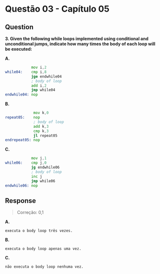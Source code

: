 # Questão 03 - Capítulo 05

## Question

**<p>3. Given the following while loops implemented using conditional and unconditional jumps, indicate how many times the body of each loop will be executed:</p>**

**A.**
```asm
            mov i,2
while04:    cmp i,8
            jge endwhile04
            ; body of loop
            add i,2
            jmp while04
endwhile04: nop 
```

**B.**
```asm
             mov k,0
repeat05:    nop
             ; body of loop
             add k,3
             cmp k,3
             jl repeat05
endrepeat05: nop 
```

**C.**
```asm
            mov j,1
while06:    cmp j,0
            jg endwhile06
            ; body of loop
            inc j
            jmp while06
endwhile06: nop 
```

## Response

> Correção: 0,1

**A.**
```
executa o body loop três vezes.
```

**B.**
```
executa o body loop apenas uma vez.
```

**C.**
```
não executa o body loop nenhuma vez.
```
